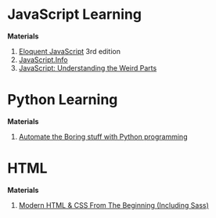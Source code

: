 # JavaScript Learning

**<int>Materials</int>** 
1. [Eloquent JavaScript](https://eloquentjavascript.net/) 3rd edition 
1. [JavaScript.Info](https://javascript.info/) 
1. [JavaScript: Understanding the Weird Parts](https://www.udemy.com/course/understand-javascript/)

# Python Learning 

**<int>Materials</int>** 
1. [Automate the Boring stuff with Python programming](https://automatetheboringstuff.com/)

# HTML 

**<int>Materials</int>** 
1. [Modern HTML & CSS From The Beginning (Including Sass)](https://www.udemy.com/course/modern-html-css-from-the-beginning/)